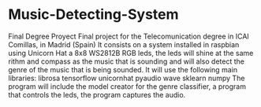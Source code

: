 # Music-Detecting-System
Final Degree Proyect
Final project for the Telecomunication degree in ICAI Comillas, in Madrid (Spain)
It consists on a system installed in raspbian using Unicorn Hat a 8x8 WS2812B RGB leds, the leds will shine at the same rithm and compass as the music that is sounding and will also detect the genre of the music that is being sounded.
It will use the following main libraries:
	librosa
	tensorflow
	unicornhat
	pyaudio
	wave
	sklearn
	numpy
The program will include the model creator for the genre classifier, a program that controls the leds, the program captures the audio.

